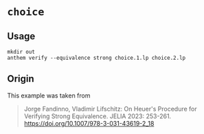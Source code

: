 # `choice`

## Usage
```
mkdir out
anthem verify --equivalence strong choice.1.lp choice.2.lp
```

## Origin
This example was taken from

> Jorge Fandinno, Vladimir Lifschitz:
> On Heuer's Procedure for Verifying Strong Equivalence. JELIA 2023: 253-261.
> https://doi.org/10.1007/978-3-031-43619-2_18
